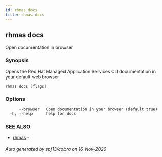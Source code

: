 ```yaml
---
id: rhmas_docs
title: rhmas docs
---
```

## rhmas docs

Open documentation in browser

### Synopsis

Opens the Red Hat Managed Application Services CLI documentation in your default web browser

```
rhmas docs [flags]
```

### Options

```
      --browser   Open documentation in your browser (default true)
  -h, --help      help for docs
```

### SEE ALSO

* [rhmas](rhmas.md)	 - 

###### Auto generated by spf13/cobra on 16-Nov-2020

